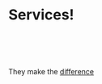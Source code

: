 #  Services!
<br /><br /><br /><br />
They make the [difference](https://console.ng.bluemix.net/?direct=classic/#/store/cloudOEPaneId=store)
